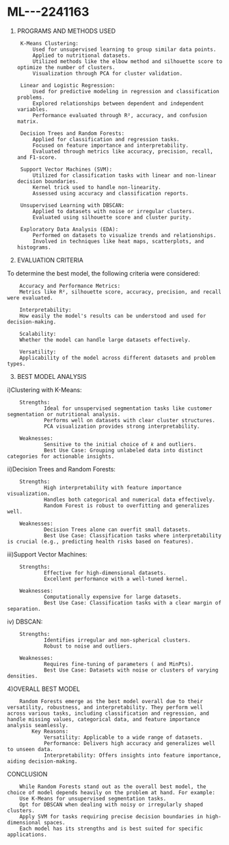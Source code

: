 # ML---2241163

1. PROGRAMS AND METHODS USED
		
		K-Means Clustering:
			Used for unsupervised learning to group similar data points.
			Applied to nutritional datasets.
			Utilized methods like the elbow method and silhouette score to optimize the number of clusters.
			Visualization through PCA for cluster validation.
	
		Linear and Logistic Regression:
			Used for predictive modeling in regression and classification problems.
			Explored relationships between dependent and independent variables.
			Performance evaluated through R², accuracy, and confusion matrix.
		
		Decision Trees and Random Forests:
			Applied for classification and regression tasks.
			Focused on feature importance and interpretability.
			Evaluated through metrics like accuracy, precision, recall, and F1-score.
	
		Support Vector Machines (SVM):
			Utilized for classification tasks with linear and non-linear decision boundaries.
			Kernel trick used to handle non-linearity.
			Assessed using accuracy and classification reports.
	
		Unsupervised Learning with DBSCAN:
			Applied to datasets with noise or irregular clusters.
			Evaluated using silhouette score and cluster purity.
	
		Exploratory Data Analysis (EDA):
			Performed on datasets to visualize trends and relationships.
			Involved in techniques like heat maps, scatterplots, and histograms.

2. EVALUATION CRITERIA 
	
 To determine the best model, the following criteria were considered:

		Accuracy and Performance Metrics:
		Metrics like R², silhouette score, accuracy, precision, and recall were evaluated.
		
		Interpretability:
		How easily the model's results can be understood and used for decision-making.
		
		Scalability:
		Whether the model can handle large datasets effectively.
		
		Versatility:
		Applicability of the model across different datasets and problem types.

3. BEST MODEL ANALYSIS
   
i)Clustering with K-Means:

		Strengths:
				Ideal for unsupervised segmentation tasks like customer segmentation or nutritional analysis.
				Performs well on datasets with clear cluster structures.
				PCA visualization provides strong interpretability.
		
		Weaknesses:
				Sensitive to the initial choice of 𝑘 and outliers.
				Best Use Case: Grouping unlabeled data into distinct categories for actionable insights.
	
ii)Decision Trees and Random Forests:
		
		Strengths:
				High interpretability with feature importance visualization.
				Handles both categorical and numerical data effectively.
				Random Forest is robust to overfitting and generalizes well.
	
		Weaknesses:
				Decision Trees alone can overfit small datasets.
				Best Use Case: Classification tasks where interpretability is crucial (e.g., predicting health risks based on features).

iii)Support Vector Machines:
		
		Strengths:
				Effective for high-dimensional datasets.
				Excellent performance with a well-tuned kernel.

		Weaknesses:
				Computationally expensive for large datasets.
				Best Use Case: Classification tasks with a clear margin of separation.

iv) DBSCAN:
		
		Strengths:
				Identifies irregular and non-spherical clusters.
				Robust to noise and outliers.
			
		Weaknesses:
				Requires fine-tuning of parameters ( and MinPts).
				Best Use Case: Datasets with noise or clusters of varying densities.

4)OVERALL BEST MODEL
		
		Random Forests emerge as the best model overall due to their versatility, robustness, and interpretability. They perform well across various tasks, including classification and regression, and handle missing values, categorical data, and feature importance analysis seamlessly.
			Key Reasons:
				Versatility: Applicable to a wide range of datasets.
				Performance: Delivers high accuracy and generalizes well to unseen data.
				Interpretability: Offers insights into feature importance, aiding decision-making.

CONCLUSION

		While Random Forests stand out as the overall best model, the choice of model depends heavily on the problem at hand. For example:
		Use K-Means for unsupervised segmentation tasks.
		Opt for DBSCAN when dealing with noisy or irregularly shaped clusters.
		Apply SVM for tasks requiring precise decision boundaries in high-dimensional spaces.
		Each model has its strengths and is best suited for specific applications.

